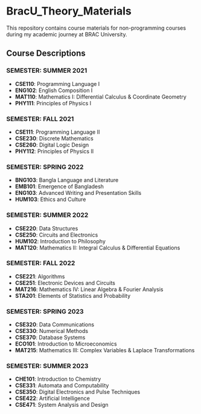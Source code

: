 # BracU_Theory_Materials

This repository contains course materials for non-programming courses during my academic journey at BRAC University.

## Course Descriptions

### SEMESTER: SUMMER 2021
- **CSE110**: Programming Language I
- **ENG102**: English Composition I
- **MAT110**: Mathematics I: Differential Calculus & Coordinate Geometry
- **PHY111**: Principles of Physics I

### SEMESTER: FALL 2021
- **CSE111**: Programming Language II
- **CSE230**: Discrete Mathematics
- **CSE260**: Digital Logic Design
- **PHY112**: Principles of Physics II

### SEMESTER: SPRING 2022
- **BNG103**: Bangla Language and Literature
- **EMB101**: Emergence of Bangladesh
- **ENG103**: Advanced Writing and Presentation Skills
- **HUM103**: Ethics and Culture

### SEMESTER: SUMMER 2022
- **CSE220**: Data Structures
- **CSE250**: Circuits and Electronics
- **HUM102**: Introduction to Philosophy
- **MAT120**: Mathematics II: Integral Calculus & Differential Equations

### SEMESTER: FALL 2022
- **CSE221**: Algorithms
- **CSE251**: Electronic Devices and Circuits
- **MAT216**: Mathematics IV: Linear Algebra & Fourier Analysis
- **STA201**: Elements of Statistics and Probability

### SEMESTER: SPRING 2023
- **CSE320**: Data Communications
- **CSE330**: Numerical Methods
- **CSE370**: Database Systems
- **ECO101**: Introduction to Microeconomics
- **MAT215**: Mathematics III: Complex Variables & Laplace Transformations

### SEMESTER: SUMMER 2023
- **CHE101**: Introduction to Chemistry
- **CSE331**: Automata and Computability
- **CSE350**: Digital Electronics and Pulse Techniques
- **CSE422**: Artificial Intelligence
- **CSE471**: System Analysis and Design


